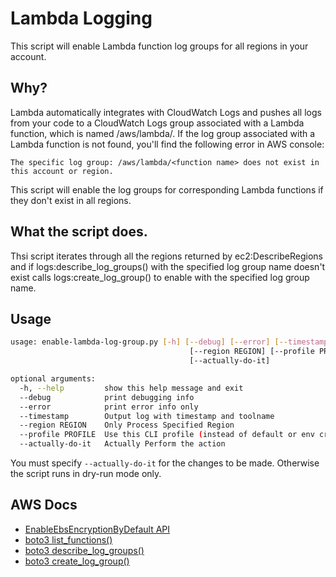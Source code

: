 # Lambda Logging

This script will enable Lambda function log groups for all regions in your account.

## Why?

Lambda automatically integrates with CloudWatch Logs and pushes all logs from your code to a CloudWatch Logs group associated with a Lambda function, which is named /aws/lambda/<function name>. If the log group associated with a Lambda function is not found, you'll find the following error in AWS console:

```Log group does not exist
The specific log group: /aws/lambda/<function name> does not exist in this account or region.
```

This script will enable the log groups for corresponding Lambda functions if they don't exist in all regions.

## What the script does.

Thsi script iterates through all the regions returned by ec2:DescribeRegions and if logs:describe_log_groups() with the specified log group name doesn't exist calls logs:create_log_group() to enable with the specified log group name.

## Usage

```bash
usage: enable-lambda-log-group.py [-h] [--debug] [--error] [--timestamp]
                                        [--region REGION] [--profile PROFILE]
                                        [--actually-do-it]

optional arguments:
  -h, --help         show this help message and exit
  --debug            print debugging info
  --error            print error info only
  --timestamp        Output log with timestamp and toolname
  --region REGION    Only Process Specified Region
  --profile PROFILE  Use this CLI profile (instead of default or env credentials)
  --actually-do-it   Actually Perform the action
```

You must specify `--actually-do-it` for the changes to be made. Otherwise the script runs in dry-run mode only.


## AWS Docs

* [EnableEbsEncryptionByDefault API](https://docs.aws.amazon.com/AWSEC2/latest/APIReference/API_EnableEbsEncryptionByDefault.html)
* [boto3 list_functions()](https://boto3.amazonaws.com/v1/documentation/api/latest/reference/services/lambda.html#Lambda.Client.list_functions)
* [boto3 describe_log_groups()](https://boto3.amazonaws.com/v1/documentation/api/latest/reference/services/logs.html#CloudWatchLogs.Client.describe_log_groups)
* [boto3 create_log_group()](https://boto3.amazonaws.com/v1/documentation/api/latest/reference/services/logs.html#CloudWatchLogs.Client.create_log_group)


